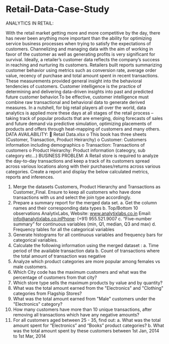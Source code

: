 # Retail-Data-Case-Study

ANALYTICS IN RETAIL:

With the retail market getting more and more competitive by the day, there has never been 
anything more important than the ability for optimizing service business processes when 
trying to satisfy the expectations of customers. Channelizing and managing data with the 
aim of working in favor of the customer as well as generating profits is very significant for 
survival.
Ideally, a retailer’s customer data reflects the company’s success in reaching and nurturing 
its customers. Retailers built reports summarizing customer behavior using metrics such as 
conversion rate, average order value, recency of purchase and total amount spent in recent 
transactions. These measurements provided general insight into the behavioral tendencies 
of customers.
Customer intelligence is the practice of determining and delivering data-driven insights into 
past and predicted future customer behavior.To be effective, customer intelligence must 
combine raw transactional and behavioral data to generate derived measures.
In a nutshell, for big retail players all over the world, data analytics is applied more these 
days at all stages of the retail process – taking track of popular products that are emerging, 
doing forecasts of sales and future demand via predictive simulation, optimizing placements
of products and offers through heat-mapping of customers and many others.
DATA AVAILABILITY:
 Retail Data.xlsx
o This book has three sheets (Customer, Transaction, Product Heirarchy)
o Customer: Customers information including demographics
o Transaction: Transactions of customers
o Product Heirarchy: Product information (cateogry, sub category etc...) 
BUSINESS PROBLEM:
A Retail store is required to analyze the day-to-day transactions and keep a track of its customers 
spread across various locations along with their purchases/returns across various categories. 
Create a report and display the below calculated metrics, reports and inferences.
1. Merge the datasets Customers, Product Hierarchy and Transactions as Customer_Final. Ensure to
keep all customers who have done transactions with us and select the join type accordingly.
2. Prepare a summary report for the merged data set.
 a. Get the column names and their corresponding data types
 b. Top/Bottom 10 observations
AnalytixLabs, Website: www.analytixlabs.co.in Email: info@analytixlabs.co.inPhone: (+91) 955.521.9007
 c. “Five-number summary” for continuous variables (min, Q1, median, Q3 and max)
d. Frequency tables for all the categorical variables
3. Generate histograms for all continuous variables and frequency bars for categorical variables.
4. Calculate the following information using the merged dataset :
 a. Time period of the available transaction data
 b. Count of transactions where the total amount of transaction was negative
5. Analyze which product categories are more popular among females vs male customers.
6. Which City code has the maximum customers and what was the percentage of customers from 
that city?
7. Which store type sells the maximum products by value and by quantity?
8. What was the total amount earned from the "Electronics" and "Clothing" categories from 
Flagship Stores?
9. What was the total amount earned from "Male" customers under the "Electronics" category?
10. How many customers have more than 10 unique transactions, after removing all transactions 
which have any negative amounts?
11. For all customers aged between 25 - 35, find out:
 a. What was the total amount spent for “Electronics” and “Books” product categories?
 b. What was the total amount spent by these customers between 1st Jan, 2014 to 1st Mar, 2014
